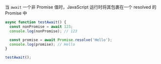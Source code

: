当 `await` 一个非 Promise 值时，JavaScript 运行时将其包裹在一个 resolved 的 Promise 中

```JavaScript
async function testAwait() {
  const nonPromise = await 123;
  console.log(nonPromise); // 123

  const promise = await Promise.resolve('Hello');
  console.log(promise); // Hello
}

testAwait();
```

